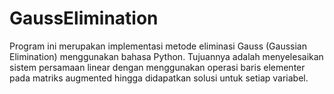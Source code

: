 # GaussElimination
Program ini merupakan implementasi metode eliminasi Gauss (Gaussian Elimination) menggunakan bahasa Python. Tujuannya adalah menyelesaikan sistem persamaan linear dengan menggunakan operasi baris elementer pada matriks augmented hingga didapatkan solusi untuk setiap variabel.
